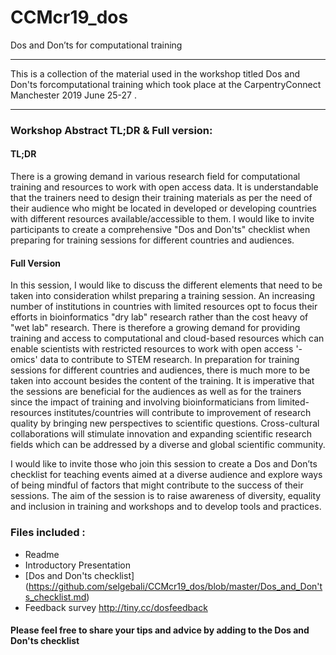 # CCMcr19_dos
Dos and Don’ts for computational training
***
This is a collection of the material used in the workshop titled Dos and Don'ts forcomputational training which took place at the CarpentryConnect Manchester 2019 June 25-27 . 
***
### Workshop Abstract TL;DR & Full version: 

#### TL;DR
There is a growing demand in various research field for computational training and resources to work with open access data. It is understandable that the trainers need to design their training materials as per the need of their audience who might be located in developed or developing countries with different resources available/accessible to them. I would like to invite participants to  create a comprehensive "Dos and Don'ts" checklist when preparing for training sessions for different countries and audiences.

#### Full Version
In this session, I would like to discuss the different elements that need to be taken into consideration whilst preparing a training session. An increasing number of institutions in countries with limited resources opt to focus their efforts in bioinformatics "dry lab" research rather than the cost heavy of "wet lab" research. There is therefore a growing demand for providing training and access to computational and cloud-based resources which can enable scientists with restricted resources to work with open access  '-omics' data to contribute to STEM research. In preparation for training sessions for different countries and audiences, there is much more to be taken into account besides the content of the training. It is imperative that the sessions are beneficial for the audiences as well as for the trainers since the impact of training and involving bioinformaticians from limited-resources institutes/countries will contribute to improvement of research quality by bringing new perspectives to scientific questions. Cross-cultural collaborations will stimulate innovation and expanding scientific research fields which can be addressed by a diverse and global scientific community. 

I would like to invite those who join this session to  create a Dos and Don’ts checklist for teaching events aimed at a diverse audience and explore ways of being mindful of factors that might contribute to the success of their sessions. The aim of the session is to raise awareness of diversity, equality and inclusion in training and workshops and to develop tools and practices. 

### Files included : 
* Readme
* Introductory Presentation
* [Dos and Don'ts checklist] (https://github.com/selgebali/CCMcr19_dos/blob/master/Dos_and_Don'ts_checklist.md)
* Feedback survey http://tiny.cc/dosfeedback

#### Please feel free to share your tips and advice by adding to the Dos and Don'ts checklist


